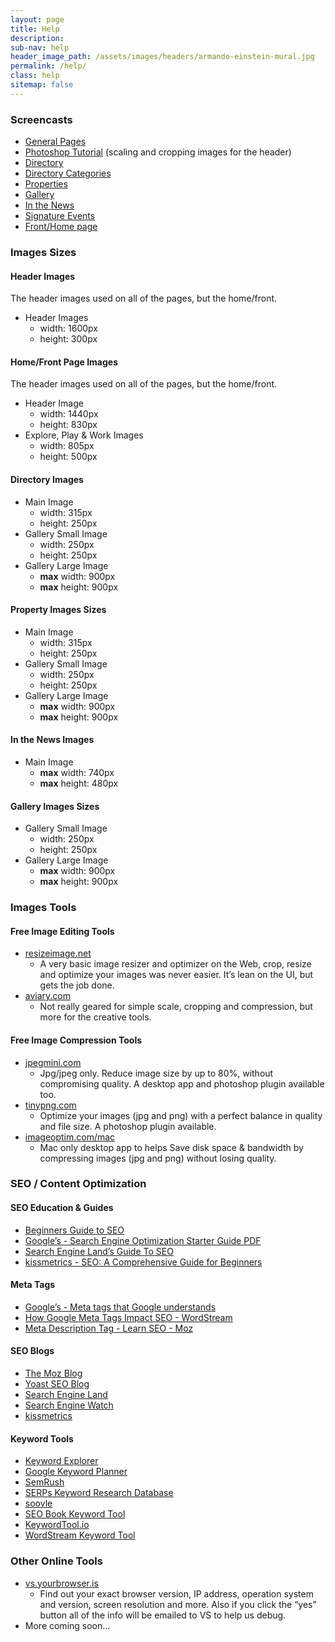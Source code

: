 ```yaml
---
layout: page
title: Help
description:
sub-nav: help
header_image_path: /assets/images/headers/armando-einstein-mural.jpg
permalink: /help/
class: help
sitemap: false
---
```



### Screencasts

* [General Pages](https://vimeopro.com/variantstudios/greeley-dda/video/169193633)
* [Photoshop Tutorial](https://vimeopro.com/variantstudios/greeley-dda/video/169191564) (scaling and cropping images for the header)
* [Directory](https://vimeopro.com/variantstudios/greeley-dda/video/163328110)
* [Directory Categories](https://vimeopro.com/variantstudios/greeley-dda/video/163319849)
* [Properties](https://vimeopro.com/variantstudios/greeley-dda/video/169799636)
* [Gallery](https://vimeopro.com/variantstudios/greeley-dda/video/170715381)
* [In the News](https://vimeopro.com/variantstudios/greeley-dda/video/170713633)
* [Signature Events](https://vimeopro.com/variantstudios/greeley-dda/video/169803057)
* [Front/Home page](https://vimeopro.com/variantstudios/greeley-dda/video/170717660)




### Images Sizes



#### Header Images

The header images used on all of the pages, but the home/front.

* Header Images
  * width: 1600px
  * height: 300px




#### Home/Front Page Images

The header images used on all of the pages, but the home/front.

* Header Image
  * width: 1440px
  * height: 830px
* Explore, Play & Work Images
  * width: 805px
  * height: 500px




#### Directory Images

* Main Image
  * width: 315px
  * height: 250px
* Gallery Small Image
  * width: 250px
  * height: 250px
* Gallery Large Image
  * **max** width: 900px
  * **max** height: 900px




#### Property Images Sizes

* Main Image
  * width: 315px
  * height: 250px
* Gallery Small Image
  * width: 250px
  * height: 250px
* Gallery Large Image
  * **max** width: 900px
  * **max** height: 900px




#### In the News Images

* Main Image
  * **max** width: 740px
  * **max** height: 480px




#### Gallery Images Sizes

* Gallery Small Image
  * width: 250px
  * height: 250px
* Gallery Large Image
  * **max** width: 900px
  * **max** height: 900px




### Images Tools



#### Free Image Editing Tools

* [resizeimage.net](http://resizeimage.net/)
  * A very basic image resizer and optimizer on the Web, crop, resize and optimize your images was never easier. It’s lean on the UI, but gets the job done.
* [aviary.com](https://www.aviary.com/)
  * Not really geared for simple scale, cropping and compression, but more for the creative tools.




#### Free Image Compression Tools

* [jpegmini.com](http://www.jpegmini.com/)
  * Jpg/jpeg only. Reduce image size by up to 80%, without compromising quality. A desktop app and photoshop plugin available too.
* [tinypng.com](https://tinypng.com)
  * Optimize your images (jpg and png) with a perfect balance in quality and file size. A photoshop plugin available.
* [imageoptim.com/mac](https://imageoptim.com/mac)
  * Mac only desktop app to helps Save disk space & bandwidth by compressing images (jpg and png) without losing quality.




### SEO / Content Optimization



#### SEO Education & Guides

* [Beginners Guide to SEO](https://moz.com/beginners-guide-to-seo)
* [Google’s - Search Engine Optimization Starter Guide PDF](http://static.googleusercontent.com/media/www.google.com/en//webmasters/docs/search-engine-optimization-starter-guide.pdf)
* [Search Engine Land’s Guide To SEO](http://searchengineland.com/guide/seo)
* [kissmetrics - SEO: A Comprehensive Guide for Beginners](https://blog.kissmetrics.com/seo-guide/)




#### Meta Tags

* [Google’s - Meta tags that Google understands](https://support.google.com/webmasters/answer/79812?hl=en)
* [How Google Meta Tags Impact SEO - WordStream](http://www.wordstream.com/meta-tags)
* [Meta Description Tag - Learn SEO - Moz](https://moz.com/learn/seo/meta-description)




#### SEO Blogs

* [The Moz Blog](https://moz.com/blog)
* [Yoast SEO Blog](https://yoast.com/seo-blog/)
* [Search Engine Land](http://searchengineland.com/)
* [Search Engine Watch](https://searchenginewatch.com/)
* [kissmetrics](https://blog.kissmetrics.com/)




#### Keyword Tools

* [Keyword Explorer](https://moz.com/products/pro/keyword-explorer)
* [Google Keyword Planner](http://adwords.google.com/keywordplanner)
* [SemRush](https://www.semrush.com/)
* [SERPs Keyword Research Database](https://serps.com/tools/keyword-research/)
* [soovle](http://soovle.com/)
* [SEO Book Keyword Tool](http://tools.seobook.com/keyword-tools/seobook/)
* [KeywordTool.io](http://keywordtool.io/)
* [WordStream Keyword Tool](http://www.wordstream.com/keywords)




### Other Online Tools

* [vs.yourbrowser.is](http://vs.yourbrowser.is/)
  * Find out your exact browser version, IP address, operation system and version, screen resolution and more. Also if you click the “yes” button all of the info will be emailed to VS to help us debug.
* More coming soon…